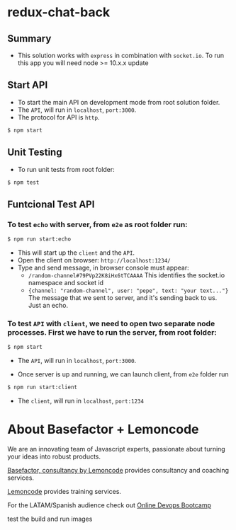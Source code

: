 # redux-chat-back

## Summary

* This solution works with `express` in combination with `socket.io`. To run this app you will need node >= 10.x.x
update

## Start API

* To start the main API on development mode from root solution folder.
* The `API`, will run in `localhost`, `port:3000`.
* The protocol for API is `http`.

```bash
$ npm start
```

## Unit Testing

* To run unit tests from root folder:

```bash
$ npm test
```


## Funtcional Test API

### To test `echo` with server, from `e2e` as root folder run:

```bash
$ npm run start:echo
```

* This will start up the `client` and the `API`.
* Open the client on browser: `http://localhost:1234/`
* Type and send message, in browser console must appear:
    - `/random-channel#79PVp22K8iHx6tTCAAAA` This identifies the socket.io namespace and socket id 
    - `{channel: "random-channel", user: "pepe", text: "your text..."}` The message that we sent to server, and it's sending back to us. Just an echo.

### To test `API` with `client`, we need to open two separate node processes. First we have to run the server, from root folder:

```bash
$ npm start
```
* The `API`, will run in `localhost`, `port:3000`.

* Once server is up and running, we can launch client, from `e2e` folder run
```bash
$ npm run start:client
```

* The `client`, will run in `localhost`, `port:1234`

# About Basefactor + Lemoncode

We are an innovating team of Javascript experts, passionate about turning your ideas into robust products.

[Basefactor, consultancy by Lemoncode](http://www.basefactor.com) provides consultancy and coaching services.

[Lemoncode](http://lemoncode.net/services/en/#en-home) provides training services.

For the LATAM/Spanish audience check out [Online Devops Bootcamp](https://lemoncode.net/bootcamp-devops#bootcamp-devops/inicio)


test the build and run images